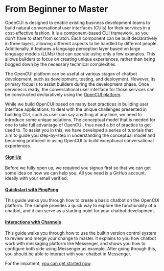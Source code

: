 # From Beginner to Master
OpenCUI is designed to enable existing business development teams to build natural conversational user interfaces (CUIs) for their services in a cost-effective fashion. It is a component-based CUI framework, so you don't have to start from scratch. Each component can be built declaratively in three layers, allowing different aspects to be handled by different people. Additionally, it features a language perception layer based on large language models (LLMs) that can operate using only a few examples. This allows builders to focus on creating unique experiences, rather than being bogged down by the necessary technical complexities.

The OpenCUI platform can be useful at various stages of chatbot development, such as development, testing, and deployment. However, its primary focus is to assist builders during the development phase. Once services is ready, the conversational user interface for those services can be constructed declaratively using the [OpenCUI platform](https://build.opencui.io). 

While we build OpenCUI based on many best practices in building user interface applications, to deal with the unique challenges presented in building CUI, such as user can say anything at any time, we need to introduce some unique solutions. The conceptual model that is needed for one to take full advantage of OpenCUI, thus need a bit of practice to get used to. To assist you in this, we have developed a series of tutorials that aim to guide you step-by-step in understanding the conceptual model and becoming proficient in using OpenCUI to build exceptional conversational experiences. 

#### [Sign Up](signingup.md)
Before we fully open up, we required you signup first so that we can get some idea on how we can help you. All you need is a GitHub account, ideally with your email verified. 

#### [Quickstart with PingPong](pingpong.md)
This guide walks you through how to create a basic chatbot on the OpenCUI platform. The sample provides a quick way to explore the functionality of a chatbot, and it can serve as a starting point for your chatbot development. 

#### [Interactions with Channels](quickstart-channel.md)
This guide walks you through how to use the builtin version control system to review and merge your change to master. It explains to you how chatbot work with messaging platform like Messenger, and shows you how to configure both side using Messenger as example. After going through this, you should be able to interact with your chatbot in Messenger. 


For the impatient, [you can get started now](https://build.opencui.io).
